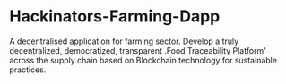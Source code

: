 # Hackinators-Farming-Dapp
 A decentralised application for farming sector.
 Develop a truly decentralized, democratized, transparent .Food Traceability Platform' across the supply chain based on Blockchain technology for sustainable practices. 

